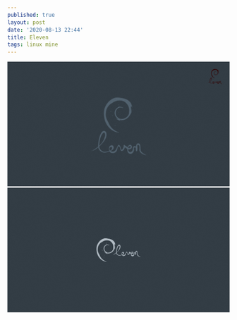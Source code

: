```yaml
---
published: true
layout: post
date: '2020-08-13 22:44'
title: Eleven
tags: linux mine 
---
```

![](/media/eleven8.svg)  
![](/media/eleven6b.svg)
